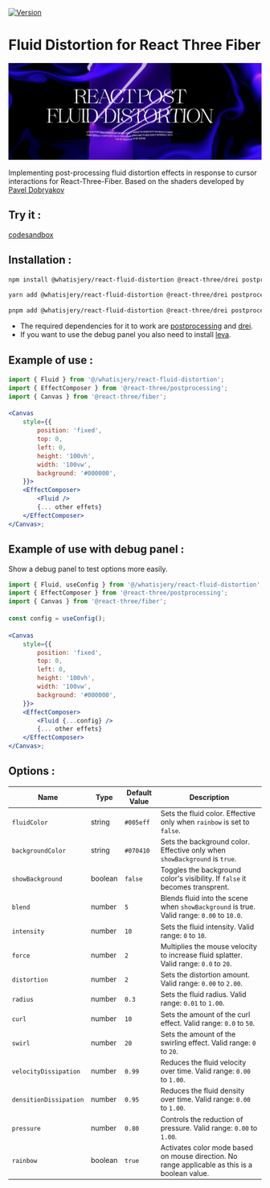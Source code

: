 [![Version](https://img.shields.io/npm/v/@whatisjery/react-fluid-distortion?style=flat&colorA=000000&colorB=000000)](https://www.npmjs.com/package/@whatisjery/react-fluid-distortion)

# Fluid Distortion for React Three Fiber

![screen capture](./src/assets/screen_capture.png)

Implementing post-processing fluid distortion effects in response to cursor interactions for React-Three-Fiber.
Based on the shaders developed by [Pavel Dobryakov](https://github.com/PavelDoGreat/WebGL-Fluid-Simulation)

## Try it :

[codesandbox](https://codesandbox.io/p/github/whatisjery/react-fluid-distortion)

## Installation :

```bash
npm install @whatisjery/react-fluid-distortion @react-three/drei postprocessing leva
```

```bash
yarn add @whatisjery/react-fluid-distortion @react-three/drei postprocessing leva
```

```bash
pnpm add @whatisjery/react-fluid-distortion @react-three/drei postprocessing leva
```

-   The required dependencies for it to work are [postprocessing](https://github.com/pmndrs/postprocessing) and [drei](https://github.com/pmndrs/drei). <br>
-   If you want to use the debug panel you also need to install [leva](https://github.com/pmndrs/leva).

## Example of use :

```jsx
import { Fluid } from '@/whatisjery/react-fluid-distortion';
import { EffectComposer } from '@react-three/postprocessing';
import { Canvas } from '@react-three/fiber';

<Canvas
    style={{
        position: 'fixed',
        top: 0,
        left: 0,
        height: '100vh',
        width: '100vw',
        background: '#000000',
    }}>
    <EffectComposer>
        <Fluid />
        {... other effets}
    </EffectComposer>
</Canvas>;
```

## Example of use with debug panel :

Show a debug panel to test options more easily.

```jsx
import { Fluid, useConfig } from '@/whatisjery/react-fluid-distortion';
import { EffectComposer } from '@react-three/postprocessing';
import { Canvas } from '@react-three/fiber';

const config = useConfig();

<Canvas
    style={{
        position: 'fixed',
        top: 0,
        left: 0,
        height: '100vh',
        width: '100vw',
        background: '#000000',
    }}>
    <EffectComposer>
        <Fluid {...config} />
        {... other effets}
    </EffectComposer>
</Canvas>;
```

## Options :

| Name                   | Type    | Default Value | Description                                                                                    |
| ---------------------- | ------- | ------------- | ---------------------------------------------------------------------------------------------- |
| `fluidColor`           | string  | `#005eff`     | Sets the fluid color. Effective only when `rainbow` is set to `false`.                         |
| `backgroundColor`      | string  | `#070410`     | Sets the background color. Effective only when `showBackground` is `true`.                     |
| `showBackground`       | boolean | `false`       | Toggles the background color's visibility. If `false` it becomes transprent.                   |
| `blend`                | number  | `5`           | Blends fluid into the scene when `showBackground` is true. Valid range: `0.00` to `10.0`.      |
| `intensity`            | number  | `10`          | Sets the fluid intensity. Valid range: `0` to `10`.                                            |
| `force`                | number  | `2`           | Multiplies the mouse velocity to increase fluid splatter. Valid range: `0.0` to `20`.          |
| `distortion`           | number  | `2`           | Sets the distortion amount. Valid range: `0.00` to `2.00`.                                     |
| `radius`               | number  | `0.3`         | Sets the fluid radius. Valid range: `0.01` to `1.00`.                                          |
| `curl`                 | number  | `10`          | Sets the amount of the curl effect. Valid range: `0.0` to `50`.                                |
| `swirl`                | number  | `20`          | Sets the amount of the swirling effect. Valid range: `0` to `20`.                              |
| `velocityDissipation`  | number  | `0.99`        | Reduces the fluid velocity over time. Valid range: `0.00` to `1.00`.                           |
| `densitionDissipation` | number  | `0.95`        | Reduces the fluid density over time. Valid range: `0.00` to `1.00`.                            |
| `pressure`             | number  | `0.80`        | Controls the reduction of pressure. Valid range: `0.00` to `1.00`.                             |
| `rainbow`              | boolean | `true`        | Activates color mode based on mouse direction. No range applicable as this is a boolean value. |
